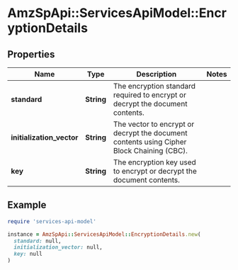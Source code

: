 # AmzSpApi::ServicesApiModel::EncryptionDetails

## Properties

| Name | Type | Description | Notes |
| ---- | ---- | ----------- | ----- |
| **standard** | **String** | The encryption standard required to encrypt or decrypt the document contents. |  |
| **initialization_vector** | **String** | The vector to encrypt or decrypt the document contents using Cipher Block Chaining (CBC). |  |
| **key** | **String** | The encryption key used to encrypt or decrypt the document contents. |  |

## Example

```ruby
require 'services-api-model'

instance = AmzSpApi::ServicesApiModel::EncryptionDetails.new(
  standard: null,
  initialization_vector: null,
  key: null
)
```

